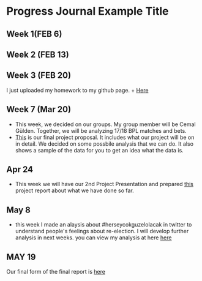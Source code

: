 # Progress Journal Example Title

## Week 1(FEB 6)



## Week 2 (FEB 13)


## Week 3 (FEB 20)
I just uploaded my homework to my github page. + [Here](burkayduran.html)


## Week 7 (Mar 20)
+ This week, we decided on our groups. My group member will be Cemal Gülden. Together, we will be analyzing 17/18 BPL matches and bets.
+ [This](Final_Project_Proposal_-_CB.html) is our final project proposal. It includes what our project will be on in detail. We decided on some possbile analysis that we can do. It also shows a sample of the data for you to get an idea what the data is.


## Apr 24
+ This week we will have our 2nd Project Presentation and prepared [this](FinalReportv2.html) project report about what we have done so far. 

## May 8
+ this week I made an alaysis about #herseycokguzelolacak in twitter to understand people's feelings about re-election. I will develop further analysis in next weeks. you can view my analysis at here [here](https://github.com/pjournal/mef01-burkayduran/blob/master/Ekrem%20%C4%B0mamo%C4%9Flu.Rmd)


## MAY 19
Our final form of the final report is [here](final-burkay.cemal.html)

